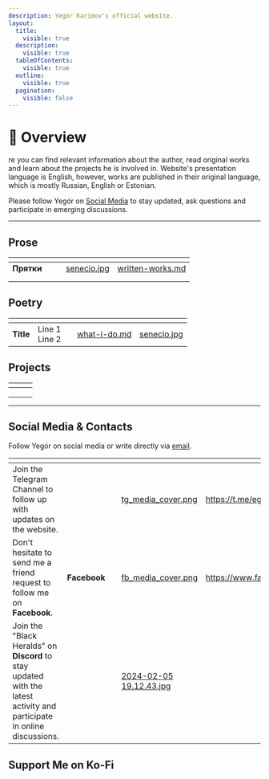 ```yaml
---
description: Yegór Karimov's official website.
layout:
  title:
    visible: true
  description:
    visible: true
  tableOfContents:
    visible: true
  outline:
    visible: true
  pagination:
    visible: false
---
```


# 👋 Overview

re you can find relevant information about the author, read original works and learn about the projects he is involved in. Website's presentation language is English, however, works are published in their original language, which is mostly Russian, English or Estonian.

Please follow Yegór on [Social Media](./#social-media) to stay updated, ask questions and participate in emerging discussions.

***

## Prose

<table data-card-size="large" data-view="cards"><thead><tr><th></th><th></th><th></th><th data-hidden data-card-cover data-type="files"></th><th data-hidden data-card-target data-type="content-ref"></th></tr></thead><tbody><tr><td><strong>Прятки</strong></td><td></td><td></td><td><a href=".gitbook/assets/senecio.jpg">senecio.jpg</a></td><td><a href="prose/written-works.md">written-works.md</a></td></tr><tr><td></td><td></td><td></td><td></td><td></td></tr><tr><td></td><td></td><td></td><td></td><td></td></tr></tbody></table>

## Poetry

<table data-view="cards"><thead><tr><th></th><th></th><th></th><th data-hidden data-card-target data-type="content-ref"></th><th data-hidden data-card-cover data-type="files"></th></tr></thead><tbody><tr><td><strong>Title</strong></td><td>Line 1<br>Line 2<br></td><td></td><td><a href="overview/what-i-do.md">what-i-do.md</a></td><td><a href=".gitbook/assets/senecio.jpg">senecio.jpg</a></td></tr></tbody></table>

## Projects

<table data-view="cards"><thead><tr><th></th><th></th><th></th></tr></thead><tbody><tr><td></td><td></td><td></td></tr><tr><td></td><td></td><td></td></tr><tr><td></td><td></td><td></td></tr></tbody></table>

***

## Social Media & Contacts

Follow Yegór on social media or write directly via [email](mailto:egor.karimov@gmail.com).

<table data-view="cards"><thead><tr><th></th><th data-hidden></th><th data-hidden></th><th data-hidden data-card-cover data-type="files"></th><th data-hidden data-card-target data-type="content-ref"></th></tr></thead><tbody><tr><td>Join the Telegram Channel to follow up with updates on the website.</td><td></td><td></td><td><a href=".gitbook/assets/tg_media_cover.png">tg_media_cover.png</a></td><td><a href="https://t.me/egorkarimov">https://t.me/egorkarimov</a></td></tr><tr><td>Don't hesitate to send me a friend request to follow me on <strong>Facebook</strong>.</td><td><strong>Facebook</strong></td><td></td><td><a href=".gitbook/assets/fb_media_cover.png">fb_media_cover.png</a></td><td><a href="https://www.facebook.com/yegor.karimov.3">https://www.facebook.com/yegor.karimov.3</a></td></tr><tr><td>Join the "Black Heralds" on <strong>Discord</strong> to stay updated with the latest activity and participate in online discussions.</td><td></td><td></td><td><a href=".gitbook/assets/2024-02-05 19.12.43.jpg">2024-02-05 19.12.43.jpg</a></td><td></td></tr></tbody></table>

## Support Me on Ko-Fi
